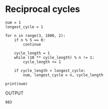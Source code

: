 # Reciprocal cycles

```pyth
num = 1
longest_cycle = 1

for n in range(3, 1000, 2):
    if n % 5 == 0:
        continue

    cycle_length = 1
    while (10 ** cycle_length) % n != 1:
        cycle_length += 1

    if cycle_length > longest_cycle:
        num, longest_cycle = n, cycle_length

print(num)
```

OUTPUT

```
983
```

